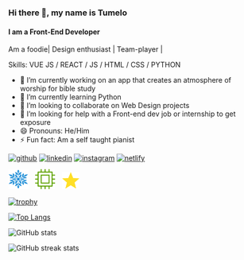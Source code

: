 ### Hi there 👋, my name is Tumelo
#### I am a  Front-End Developer
Am a foodie| Design enthusiast |  Team-player |

Skills: VUE JS / REACT / JS / HTML / CSS / PYTHON

- 🔭 I’m currently working on an app that creates an atmosphere of worship for bible study 
- 🌱 I’m currently learning  Python 
- 👯 I’m looking to collaborate on Web Design projects 
- 🤔 I’m looking for help with a Front-end dev job or internship to get exposure 
- 😄 Pronouns: He/Him 
- ⚡ Fun fact: Am  a self taught pianist 


[<img src='https://cdn.jsdelivr.net/npm/simple-icons@3.0.1/icons/github.svg' alt='github' height='40'>](https://github.com/webbtumelo)  [<img src='https://cdn.jsdelivr.net/npm/simple-icons@3.0.1/icons/linkedin.svg' alt='linkedin' height='40'>](https://www.linkedin.com/in/webbtumelo/)  [<img src='https://cdn.jsdelivr.net/npm/simple-icons@3.0.1/icons/instagram.svg' alt='instagram' height='40'>](https://www.instagram.com/naytive/)  [<img src='https://cdn.jsdelivr.net/npm/simple-icons@3.0.1/icons/netlify.svg' alt='netlify' height='40'>](webbtumelo)  

<a href='https://archiveprogram.github.com/'><img src='https://raw.githubusercontent.com/acervenky/animated-github-badges/master/assets/acbadge.gif' width='40' height='40'></a> <a href='https://docs.github.com/en/developers'><img src='https://raw.githubusercontent.com/acervenky/animated-github-badges/master/assets/devbadge.gif' width='40' height='40'></a> <a href='https://stars.github.com/'><img src='https://raw.githubusercontent.com/acervenky/animated-github-badges/master/assets/starbadge.gif' width='35' height='35'></a> 

[![trophy](https://github-profile-trophy.vercel.app/?username=webbtumelo)](https://github.com/ryo-ma/github-profile-trophy)

[![Top Langs](https://github-readme-stats.vercel.app/api/top-langs/?username=webbtumelo)](https://github.com/anuraghazra/github-readme-stats)

![GitHub stats](https://github-readme-stats.vercel.app/api?username=webbtumelo&show_icons=true)  

![GitHub streak stats](https://streak-stats.demolab.com/?user=webbtumelo)  



